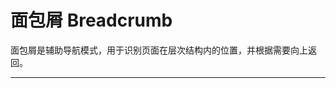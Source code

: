 # 面包屑 Breadcrumb

面包屑是辅助导航模式，用于识别页面在层次结构内的位置，并根据需要向上返回。

---

<script setup>
import BreadcrumbBasicUse from "./component/breadcrumb-basic-use.md"
import BreadcrumbSeparator from "./component/breadcrumb-separator.md"
import BreadcrumbSize from "./component/breadcrumb-size.md"
import BreadcrumbIcon from "./component/breadcrumb-icon.md"
import BreadcrumbRoutes from "./component/breadcrumb-routes.md"
import BreadcrumbDropdown from "./component/breadcrumb-dropdown.md"
import BreadcrumbMaxCount from "./component/breadcrumb-max-count.md"
import BreadcrumbApi from "./component/breadcrumb-api.md"
</script>

<breadcrumb-basic-use />
<breadcrumb-separator />
<breadcrumb-size />
<breadcrumb-icon />
<breadcrumb-routes />
<breadcrumb-dropdown />
<breadcrumb-max-count />
<breadcrumb-api />
